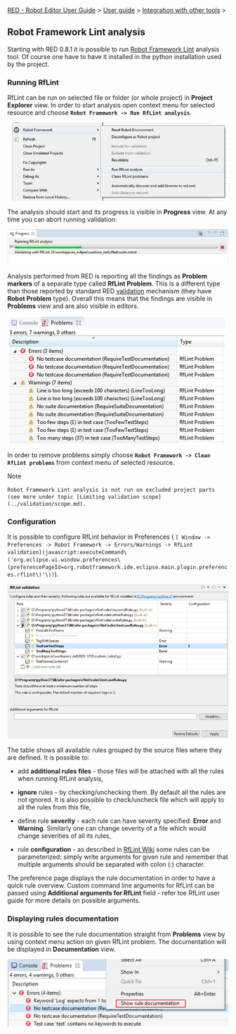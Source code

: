 [RED - Robot Editor User Guide](http://nokia.github.io/RED/help/index.md) >
[User guide](http://nokia.github.io/RED/help/user_guide/user_guide.md) >
[Integration with other
tools](http://nokia.github.io/RED/help/user_guide/tools_integration.md) >

## Robot Framework Lint analysis

Starting with RED 0.8.1 it is possible to run [Robot Framework
Lint](http://github.com/boakley/robotframework-lint/) analysis tool. Of course
one have to have it installed in the python installation used by the project.

### Running RfLint

RfLint can be run on selected file or folder (or whole project) in **Project
Explorer** view. In order to start analysis open context menu for selected
resource and choose **`Robot Framework -> Run RfLint analysis`**.

![](images/rflint_run.png)

The analysis should start and its progress is visible in **Progress** view. At
any time you can abort running validation:

![](images/rflint_progress.png)

Analysis performed from RED is reporting all the findings as **Problem
markers** of a separate type called **RfLint Problem**. This is a different
type than those reported by standard RED [ validation](../validation.md)
mechanism (they have **Robot Problem** type). Overall this means that the
findings are visible in **Problems** view and are also visible in editors.

![](images/rflint_problems.png)

In order to remove problems simply choose **`Robot Framework -> Clean RfLint
problems`** from context menu of selected resource.

Note

    Robot Framework Lint analysis is not run on excluded project parts (see more under topic [Limiting validation scope](../validation/scope.md). 

### Configuration

It is possible to configure RfLint behavior in Preferences ( `[ Window ->
Preferences -> Robot Framework -> Errors/Warnings -> RfLint
validation](javascript:executeCommand\('org.eclipse.ui.window.preferences\(preferencePageId=org.robotframework.ide.eclipse.main.plugin.preferences.rflint\)'\))`).

![](images/rflint_preferences.png)

The table shows all available rules grouped by the source files where they are
defined. It is possible to:

  * add **additional rules files** \- those files will be attached with all the rules when running RfLint analysis, 

  * **ignore** rules - by checking/unchecking them. By default all the rules are not ignored. It is also possible to check/uncheck file which will apply to all the rules from this file, 

  * define rule **severity** \- each rule can have severity specified: **Error** and **Warning**. Similarly one can change severity of a file which would change severities of all its rules, 

  * rule **configuration** \- as described in [RfLint Wiki](http://github.com/boakley/robotframework-lint/wiki/How-to-write-custom-rules) some rules can be parameterized: simply write arguments for given rule and remember that multiple arguments should be separated with colon (:) character. 

The preference page displays the rule documentation in order to have a quick
rule overview. Custom command line arguments for RfLint can be passed using
**Additional arguments for RfLint** field - refer toe RfLint user guide for
more details on possible arguments.

  

### Displaying rules documentation

It is possible to see the rule documentation straight from **Problems** view
by using context menu action on given RfLint problem. The documentation will
be displayed in **Documentation** view.

![](images/rflint_showdoc.png)  
  

